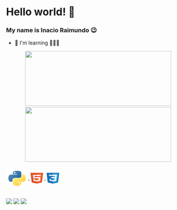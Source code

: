 # Hello world! 👋
### My name is Inacio Raimundo 😉
  
- 🌱 I'm learning 👨🏽‍💻
<div align="center">
  <a href="https://github.com/inacio000">
  <img height="150em" width="400" src="https://github-readme-stats.vercel.app/api?username=inacio000&show_icons=true&theme=dark&include_all_commits=true&count_private=true"/>
  <img height="150em" width="400" src="https://github-readme-stats.vercel.app/api/top-langs/?username=inacio000&layout=compact&langs_count=7&theme=dark"/>
</div>
  
  <div style="display: inline_block"><br>
  <img align="center" alt="IMR-Python" height="50" width="60" src="https://raw.githubusercontent.com/devicons/devicon/master/icons/python/python-original.svg">
  <a href="https://www.w3.org/html/" target="_blank">
  <img align="center" alt="IMR-HTML" height="30" width="40" src="https://raw.githubusercontent.com/devicons/devicon/master/icons/html5/html5-original.svg">
  <img align="center" alt="IMR-CSS" height="30" width="40" src="https://raw.githubusercontent.com/devicons/devicon/master/icons/css3/css3-original.svg">
  
  ##
  
<div>
  <a href="https://www.linkedin.com/in/inácio-raimundo-06b100209" target="_blank"><img src="https://img.shields.io/badge/-LinkedIn-%230077B5?style=for-the-badge&logo=linkedin&logoColor=white" target="_blank"></a>
  <a href = "mailto:inacioraimundo998@gmail.com"><img src="https://img.shields.io/badge/-Gmail-%23333?style=for-the-badge&logo=gmail&logoColor=white" target="_blank"></a> 
  <a href="https://www.youtube.com/channel/UCgQZ7Uyyk0eYPTMruxYLOKw/videos" target="_blank"><img src="https://img.shields.io/badge/YouTube-FF0000?style=for-the-badge&logo=youtube&logoColor=white" target="_blank"></a>
</div>
